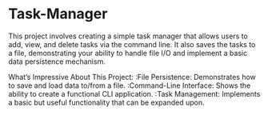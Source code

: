 # Task-Manager
This project involves creating a simple task manager that allows users to add, view, and delete tasks via the command line. It also saves the tasks to a file, demonstrating your ability to handle file I/O and implement a basic data persistence mechanism.

What’s Impressive About This Project:
:File Persistence: Demonstrates how to save and load data to/from a file.
:Command-Line Interface: Shows the ability to create a functional CLI application.
:Task Management: Implements a basic but useful functionality that can be expanded upon.
